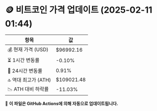 # 🪙 비트코인 가격 업데이트 (2025-02-11 01:44)

| 항목                | 값 |
|--------------------|----------------|
| 💰 현재 가격 (USD) | $96992.16 |
| ⏳ 1시간 변동률    | -0.10% |
| 📆 24시간 변동률   | 0.91% |
| 🔝 역대 최고가 (ATH) | $109021.48 |
| 📉 ATH 대비 하락률 | -11.03% |

🔄 **이 파일은 GitHub Actions에 의해 자동으로 업데이트됩니다.**
